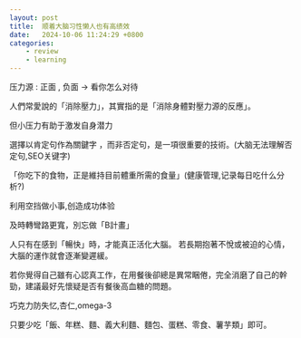 ```yaml
---
layout: post
title:  顺着大脑习性懒人也有高绩效
date:   2024-10-06 11:24:29 +0800
categories: 
    - review 
    - learning
---
```


压力源 : 正面 , 负面 -> 看你怎么对待

人們常愛說的「消除壓力」，其實指的是「消除身體對壓力源的反應」。

但小压力有助于激发自身潜力

選擇以肯定句作為關鍵字 ，而非否定句，是一項很重要的技術。(大脑无法理解否定句,SEO关键字)

「你吃下的食物，正是維持目前體重所需的食量」(健康管理,记录每日吃什么分析?)

利用空挡做小事,创造成功体验

及時轉彎路更寬，別忘做「B計畫」

人只有在感到「暢快」時，才能真正活化大腦。 若長期抱著不悅或被迫的心情，大腦的運作就會逐漸變遲緩。

若你覺得自己雖有心認真工作，在用餐後卻總是異常睏倦，完全消磨了自己的幹勁，建議最好先懷疑是否有餐後高血糖的問題。

巧克力防失忆,杏仁,omega-3

只要少吃「飯、年糕、麵、義大利麵、麵包、蛋糕、零食、薯芋類」即可。